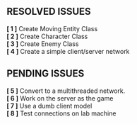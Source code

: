 ## RESOLVED ISSUES ##
**[ 1 ]** Create Moving Entity Class<br>
**[ 2 ]** Create Character Class<br>
**[ 3 ]** Create Enemy Class<br>
**[ 4 ]** Create a simple client/server network<br>
## PENDING ISSUES ##
**[ 5 ]** Convert to a multithreaded network.<br>
**[ 6 ]** Work on the server as the game<br>
**[ 7 ]** Use a dumb client model<br>
**[ 8 ]** Test connections on lab machine<br> 